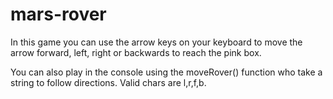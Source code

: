 

# mars-rover

In this game you can use the arrow keys on your keyboard to move the arrow forward, left, right or backwards to reach the pink box. 

You can also play in the console using the moveRover() function who take a string to follow directions. Valid chars are l,r,f,b.